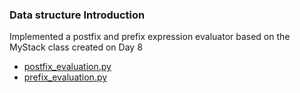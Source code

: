 ### Data structure Introduction

Implemented a postfix and prefix expression evaluator based on the MyStack class created on Day 8

- [postfix_evaluation.py](https://github.com/gauthamp10/100DaysOfCode/blob/master/009/postfix_evaluation.py)
- [prefix_evaluation.py](https://github.com/gauthamp10/100DaysOfCode/blob/master/009/prefix_evaluation.py)
